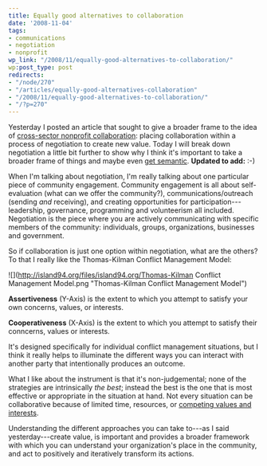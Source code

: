 ```yaml
---
title: Equally good alternatives to collaboration
date: '2008-11-04'
tags:
- communications
- negotiation
- nonprofit
wp_link: "/2008/11/equally-good-alternatives-to-collaboration/"
wp:post_type: post
redirects:
- "/node/270"
- "/articles/equally-good-alternatives-collaboration"
- "/2008/11/equally-good-alternatives-to-collaboration/"
- "/?p=270"
---
```


Yesterday I posted an article that sought to give a broader frame to the idea of [cross-sector nonprofit collaboration](http://island94.org/articles/how-create-cross-sector-nonprofit-value): placing collaboration within a process of negotiation to create new value. Today I will break down negotiation a little bit further to show why I think it's important to take a broader frame of things and maybe even [get semantic](http://island94.org/articles/how-create-cross-sector-nonprofit-value#comment-3761). **Updated to add:** :-)

When I'm talking about negotiation, I'm really talking about one particular piece of community engagement. Community engagement is all about self-evaluation (what can we offer the community?), communications/outreach (sending _and_ receiving), and creating opportunities for participation---leadership, governance, programming and volunteerism all included. Negotiation is the piece where you are actively communicating with specific members of the community: individuals, groups, organizations, businesses and government.

So if collaboration is just one option within negotiation, what are the others? To that I really like the Thomas-Kilman Conflict Management Model:

![](http://island94.org/files/island94.org/Thomas-Kilman Conflict Management Model.png "Thomas-Kilman Conflict Management Model")

**Assertiveness** (Y-Axis) is the extent to which you attempt to satisfy your own concerns, values, or interests.

**Cooperativeness** (X-Axis) is the extent to which you attempt to satisfy their conncerns, values or interests.

It's designed specifically for individual conflict management situations, but I think it really helps to illuminate the different ways you can interact with another party that intentionally produces an outcome.

What I like about the instrument is that it's non-judgemental; none of the strategies are intrinsically _the best_; instead the best is the one that is most effective or appropriate in the situation at hand. Not every situation can be collaborative because of limited time, resources, or [competing values and interests](http://island94.org/articles/nonprofit-competition-concept-map).

Understanding the different approaches you can take to---as I said yesterday---create value, is important and provides a broader framework with which you can understand your organization's place in the community, and act to positively and iteratively transform its actions.
